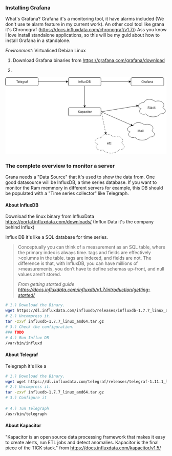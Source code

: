 ### Installing Grafana

What's Grafana? Grafana it's a monitoring tool, it have alarms included (We don't use te alarm feature in my current work). An other cool tool like grana it's Chronograf (https://docs.influxdata.com/chronograf/v1.7/)
Ass you know I love install standalone applications, so this will be my guid about how to install Grafana in a standalone.

*Environment:* Virtualiced Debian Linux

1. Download Grafana binaries from https://grafana.com/grafana/download

2. 

![Schema of grafana components](https://github.com/nicolasard/personalStuff/blob/master/GrafanaArquitecture.png)

### The complete overview to monitor a server
Grana needs a "Data Source" that it's used to show the data from. One good datasource will be InfluxDB, a time series database. If you want to monitor the Ram memmory in different servers for example, this DB should be populated with a "Time series collector" like Telegraph.



#### About InfluxDB
Download the linux binary from InfluxData https://portal.influxdata.com/downloads/ (Influx Data it's the company behind Influx)

Influx DB it's like a SQL database for time series. 

>Conceptually you can think of a measurement as an SQL table, where the primary index is always time. tags and fields are effectively >columns in the table. tags are indexed, and fields are not. The difference is that, with InfluxDB, you can have millions of >measurements, you don’t have to define schemas up-front, and null values aren’t stored.
>
><cite> From getting started guide https://docs.influxdata.com/influxdb/v1.7/introduction/getting-started/</cite>

```bash
# 1.) Download the Binary.
wget https://dl.influxdata.com/influxdb/releases/influxdb-1.7.7_linux_amd64.tar.gz
# 2.) Uncompress it.
tar -zxvf influxdb-1.7.7_linux_amd64.tar.gz
# 3.) Check the configuration.
### TODO
# 4.) Run Influx DB
/var/bin/influxd
```

#### About Telegraf

Telegraph it's like a 

```bash
# 1.) Download the Binary.
wget wget https://dl.influxdata.com/telegraf/releases/telegraf-1.11.1_linux_amd64.tar.gz
# 2.) Uncompress it.
tar -zxvf influxdb-1.7.7_linux_amd64.tar.gz
# 3.) Configure it

# 4.) Tun Telegraph
/usr/bin/telegraph
```
#### About Kapacitor
"Kapacitor is an open source data processing framework that makes it easy to create alerts, run ETL jobs and detect anomalies. Kapacitor is the final piece of the TICK stack." from https://docs.influxdata.com/kapacitor/v1.5/


